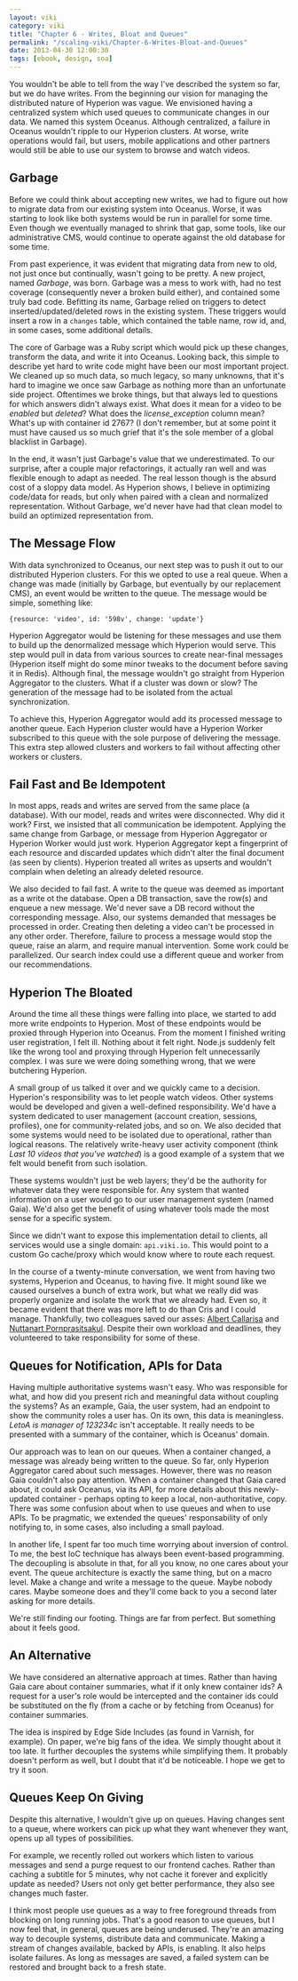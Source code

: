 ```yaml
---
layout: viki
category: viki
title: "Chapter 6 - Writes, Bloat and Queues"
permalink: "/scaling-viki/Chapter-6-Writes-Bloat-and-Queues"
date: 2013-04-30 12:00:30
tags: [ebook, design, soa]
---
```


You wouldn't be able to tell from the way I've described the system so far, but we do have writes. From the beginning our vision for managing the distributed nature of Hyperion was vague. We envisioned having a centralized system which used queues to communicate changes in our data. We named this system Oceanus. Although centralized, a failure in Oceanus wouldn't ripple to our Hyperion clusters. At worse, write operations would fail, but users, mobile applications and other partners would still be able to use our system to browse and watch videos.

## Garbage
Before we could think about accepting new writes, we had to figure out how to migrate data from our existing system into Oceanus. Worse, it was starting to look like both systems would be run in parallel for some time. Even though we eventually managed to shrink that gap, some tools, like our administrative CMS, would continue to operate against the old database for some time.

From past experience, it was evident that migrating data from new to old, not just once but continually, wasn't going to be pretty. A new project, named *Garbage*, was born. Garbage was a mess to work with, had no test coverage (consequently never a broken build either), and contained some truly bad code. Befitting its name, Garbage relied on triggers to detect inserted/updated/deleted rows in the existing system. These triggers would insert a row in a `changes` table, which contained the table name, row id, and, in some cases, some additional details.

The core of Garbage was a Ruby script which would pick up these changes, transform the data, and write it into Oceanus. Looking back, this simple to describe yet hard to write code might have been our most important project. We cleaned up so much data, so much legacy, so many unknowns, that it's hard to imagine we once saw Garbage as nothing more than an unfortunate side project. Oftentimes we broke things, but that always led to questions for which answers didn't always exist. What does it mean for a video to be *enabled* but *deleted*? What does the *license_exception* column mean? What's up with container id 2767? (I don't remember, but at some point it must have caused us so much grief that it's the sole member of a global blacklist in Garbage).

In the end, it wasn't just Garbage's value that we underestimated. To our surprise, after a couple major refactorings, it actually ran well and was flexible enough to adapt as needed. The real lesson though is the absurd cost of a sloppy data model. As Hyperion shows, I believe in optimizing code/data for reads, but only when paired with a clean and normalized representation. Without Garbage, we'd never have had that clean model to build an optimized representation from.

## The Message Flow
With data synchronized to Oceanus, our next step was to push it out to our distributed Hyperion clusters. For this we opted to use a real queue. When a change was made (initially by Garbage, but eventually by our replacement CMS), an event would be written to the queue. The message would be simple, something like:

    {resource: 'video', id: '598v', change: 'update'}

Hyperion Aggregator would be listening for these messages and use them to build up the denormalized message which Hyperion would serve. This step would pull in data from various sources to create near-final messages (Hyperion itself might do some minor tweaks to the document before saving it in Redis). Although final, the message wouldn't go straight from Hyperion Aggregator to the clusters. What if a cluster was down or slow? The generation of the message had to be isolated from the actual synchronization.

To achieve this, Hyperion Aggregator would add its processed message to another queue. Each Hyperion cluster would have a Hyperion Worker subscribed to this queue with the sole purpose of delivering the message. This extra step allowed clusters and workers to fail without affecting other workers or clusters.

## Fail Fast and Be Idempotent
In most apps, reads and writes are served from the same place (a database). With our model, reads and writes were disconnected. Why did it work? First, we insisted that all communication be idempotent. Applying the same change from Garbage, or message from Hyperion Aggregator or Hyperion Worker would just work. Hyperion Aggregator kept a fingerprint of each resource and discarded updates which didn't alter the final document (as seen by clients). Hyperion treated all writes as upserts and wouldn't complain when deleting an already deleted resource.

We also decided to fail fast. A write to the queue was deemed as important as a write ot the database. Open a DB transaction, save the row(s) and enqueue a new message. We'd never save a DB record without the corresponding message. Also, our systems demanded that messages be processed in order. Creating then deleting a video can't be processed in any other order. Therefore, failure to process a message would stop the queue, raise an alarm, and require manual intervention. Some work could be parallelized. Our search index could use a different queue and worker from our recommendations.

## Hyperion The Bloated
Around the time all these things were falling into place, we started to add more write endpoints to Hyperion. Most of these endpoints would be proxied through Hyperion into Oceanus. From the moment I finished writing user registration, I felt ill. Nothing about it felt right. Node.js suddenly felt like the wrong tool and proxying through Hyperion felt unnecessarily complex. I was sure we were doing something wrong, that we were butchering Hyperion.

A small group of us talked it over and we quickly came to a decision. Hyperion's responsibility was to let people watch videos. Other systems would be developed and given a well-defined responsibility. We'd have a system dedicated to user management (account creation, sessions, profiles), one for community-related jobs, and so on. We also decided that some systems would need to be isolated due to operational, rather than logical reasons. The relatively write-heavy user activity component (think *Last 10 videos that you've watched*) is a good example of a system that we felt would benefit from such isolation.

These systems wouldn't just be web layers; they'd be the authority for whatever data they were responsible for. Any system that wanted information on a user would go to our user management system (named Gaia). We'd also get the benefit of using whatever tools made the most sense for a specific system.

Since we didn't want to expose this implementation detail to clients, all services would use a single domain: `api.viki.io`. This would point to a custom Go cache/proxy which would know where to route each request.

In the course of a twenty-minute conversation, we went from having two systems, Hyperion and Oceanus, to having five. It might sound like we caused ourselves a bunch of extra work, but what we really did was properly organize and isolate the work that we already had. Even so, it became evident that there was more left to do than Cris and I could manage. Thankfully, two colleagues saved our asses: [Albert Callarisa](https://twitter.com/ac_roca) and [Nuttanart Pornprasitsakul](https://twitter.com/visibletrap). Despite their own workload and deadlines, they volunteered to take responsibility for some of these.

## Queues for Notification, APIs for Data
Having multiple authoritative systems wasn't easy. Who was responsible for what, and how did you present rich and meaningful data without coupling the systems? As an example, Gaia, the user system, had an endpoint to show the community roles a user has. On its own, this data is meaningless. *LetoA is manager of 123234c* isn't acceptable. It really needs to be presented with a summary of the container, which is Oceanus' domain.

Our approach was to lean on our queues. When a container changed, a message was already being written to the queue. So far, only Hyperion Aggregator cared about such messages. However, there was no reason Gaia couldn't also pay attention. When a container changed that Gaia cared about, it could ask Oceanus, via its API, for more details about this newly-updated container - perhaps opting to keep a local, non-authoritative, copy. There was some confusion about when to use queues and when to use APIs. To be pragmatic, we extended the queues' responsability of only notifying to, in some cases, also including a small payload.

In another life, I spent far too much time worrying about inversion of control. To me, the best IoC technique has always been event-based programming. The decoupling is absolute in that, for all you know, no one cares about your event. The queue architecture is exactly the same thing, but on a macro level. Make a change and write a message to the queue. Maybe nobody cares. Maybe someone does and they'll come back to you a second later asking for more details.

We're still finding our footing. Things are far from perfect. But something about it feels good.


## An Alternative
We have considered an alternative approach at times. Rather than having Gaia care about container summaries, what if it only knew container ids? A request for a user's role would be intercepted and the container ids could be substituted on the fly (from a cache or by fetching from Oceanus) for container summaries.

The idea is inspired by Edge Side Includes (as found in Varnish, for example). On paper, we're big fans of the idea. We simply thought about it too late. It further decouples the systems while simplifying them. It probably doesn't perform as well, but I doubt that it'd be noticeable. I hope we get to try it soon.

## Queues Keep On Giving
Despite this alternative, I wouldn't give up on queues. Having changes sent to a queue, where workers can pick up what they want whenever they want, opens up all types of possibilities.

For example, we recently rolled out workers which listen to various messages and send a purge request to our frontend caches. Rather than caching a subtitle for 5 minutes, why not cache it forever and explicitly update as needed? Users not only get better performance, they also see changes much faster.

I think most people use queues as a way to free foreground threads from blocking on long running jobs. That's a good reason to use queues, but I now feel that, in general, queues are being underused. They're an amazing way to decouple systems, distribute data and communicate. Making a stream of changes available, backed by APIs, is enabling. It also helps isolate failures. As long as messages are saved, a failed system can be restored and brought back to a fresh state.
